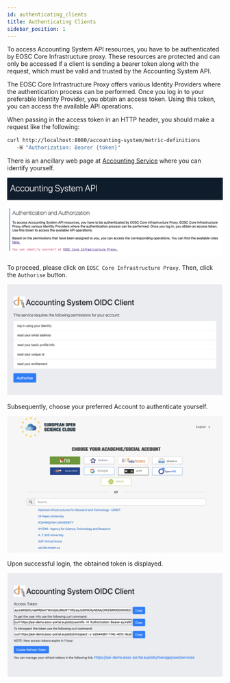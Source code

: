 ```yaml
---
id: authenticating_clients
title: Authenticating Clients
sidebar_position: 1
---
```


To access Accounting System API resources, you have to be authenticated by EOSC Core Infrastructure proxy. 
These resources are protected and can only be accessed if a client is sending a bearer token along with the request, which must be valid and trusted by the Accounting System API.

The EOSC Core Infrastructure Proxy offers various Identity Providers where the authentication process can be performed. Once you log in to your preferable Identity Provider, you obtain an access token. Using this token, you can access the available API operations.

When passing in the access token in an HTTP header, you should make a request like the following:

```bash
curl http://localhost:8080/accounting-system/metric-definitions
   -H "Authorization: Bearer {token}"
```

There is an ancillary web page at [Accounting Service](https://accounting.devel.argo.grnet.gr) where you can identify yourself. 

![Login Page](assets/accounting_system_web_page.png)

To proceed, please click on `EOSC Core Infrastructure Proxy`. Then, click the `Authorise` button.

![Authorise Button](assets/authorise_button.png)

Subsequently, choose your preferred Account to authenticate yourself.

![Login Page](assets/aai_login_page.png)    

Upon successful login, the obtained token is displayed.

![Login Page](assets/obtained_token.png)    
